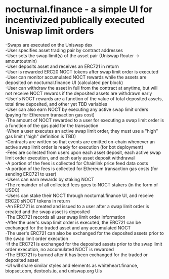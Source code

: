 # nocturnal.finance - a simple UI for incentivized publically executed Uniswap limit orders

-Swaps are executed on the Uniswap dex  
-User specifies asset trading pair by contract addresses  
-User sets the swap limit(s) of the asset pair (Uniswap Router -> amountoutmin)  
-User deposits asset and receives an ERC721 in return  
-User is rewarded ERC20 NOCT tokens after swap limit order is executed  
-User can monitor accumulated NOCT rewards while the assets are deposited on nocturnal.finance UI (calculated per block)  
-User can withdraw the asset in full from the contract at anytime, but will not receive NOCT rewards if the deposited assets are withdrawn early   
-User's NOCT rewards are a function of the value of total deposited assets, total time deposited, and other yet TBD variables  
-User can also earn NOCT by executing any active swap limit orders (paying for Ethereum transaction gas cost)  
-The amount of NOCT rewarded to a user for executing a swap limit order is a function of the gas paid for the transaction  
-When a user executes an active swap limit order, they must use a "high" gas limit ("high" definition is TBD)  
-Contracts are written so that events are emitted on-chain whenever an active swap limit order is ready for execution (for bot deployment)  
-Fees are collected from users upon each asset deposit, each active swap limit order execution, and each early asset deposit withdrawal  
-A portion of the fees is collected for Chainlink price feed data costs  
-A portion of the fees is collected for Ethereum transaction gas costs (for sending ERC721 to user)  
-Users can earn rewards by staking NOCT  
-The remainder of all collected fees goes to NOCT stakers (in the form of USDC)  
-Users can stake their NOCT through nocturnal.finance UI, and receive ERC20 sNOCT tokens in return  
-An ERC721 is created and issued to a user after a swap limit order is created and the swap asset is deposited  
-The ERC721 records all user swap limit order information  
-After the user's swap limit order is executed, the ERC721 can be exchanged for the traded asset and any accumulated NOCT  
-The user's ERC721 can also be exchanged for the deposited assets prior to the swap limit order execution  
-If the ERC721 is exchanged for the deposited assets prior to the swap limit order execution, no accumulated NOCT is rewarded    
-The ERC721 is burned after it has been exchanged for the traded or deposited asset  
-UI will share similar styles and elements as whiteheart.finance, biopset.com, dextools.io, and uniswap.org UIs    
